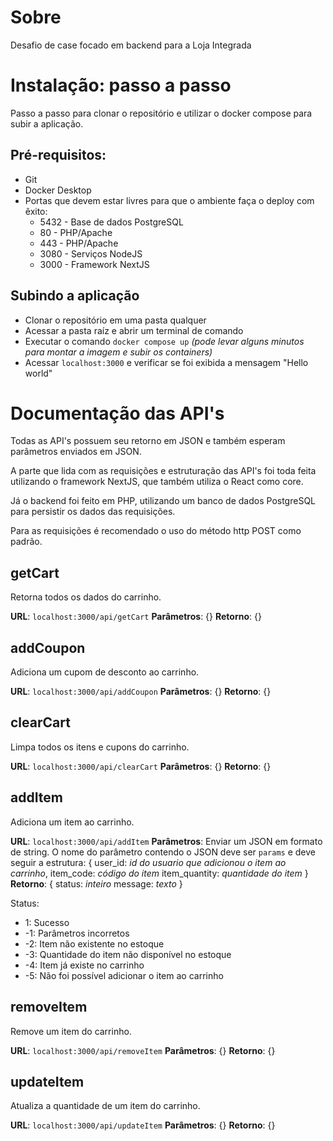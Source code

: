 # Sobre
Desafio de case focado em backend para a Loja Integrada

# Instalação: passo a passo
Passo a passo para clonar o repositório e utilizar o docker compose para subir a aplicação.

## Pré-requisitos:
- Git
- Docker Desktop
- Portas que devem estar livres para que o ambiente faça o deploy com êxito:
  - 5432 - Base de dados PostgreSQL
  - 80 - PHP/Apache
  - 443 - PHP/Apache
  - 3080 - Serviços NodeJS
  - 3000 - Framework NextJS
## Subindo a aplicação
- Clonar o repositório em uma pasta qualquer
- Acessar a pasta raíz e abrir um terminal de comando
- Executar o comando `docker compose up` _(pode levar alguns minutos para montar a imagem e subir os containers)_
- Acessar `localhost:3000` e verificar se foi exibida a mensagem "Hello world"

# Documentação das API's
Todas as API's possuem seu retorno em JSON e também esperam parâmetros enviados em JSON.

A parte que lida com as requisições e estruturação das API's foi toda feita utilizando o framework NextJS, que também utiliza o React como core.

Já o backend foi feito em PHP, utilizando um banco de dados PostgreSQL para persistir os dados das requisições.

Para as requisições é recomendado o uso do método http POST como padrão.

## getCart
Retorna todos os dados do carrinho.

**URL**: `localhost:3000/api/getCart`
**Parâmetros**: {}
**Retorno**: {}

## addCoupon
Adiciona um cupom de desconto ao carrinho.

**URL**: `localhost:3000/api/addCoupon`
**Parâmetros**: {}
**Retorno**: {}

## clearCart
Limpa todos os itens e cupons do carrinho.

**URL**: `localhost:3000/api/clearCart`
**Parâmetros**: {}
**Retorno**: {}

## addItem
Adiciona um item ao carrinho.

**URL**: `localhost:3000/api/addItem`
**Parâmetros**: Enviar um JSON em formato de string. O nome do parâmetro contendo o JSON deve ser `params` e deve seguir a estrutura: {
  user_id: _id do usuario que adicionou o item ao carrinho_,
  item_code: _código do item_
  item_quantity: _quantidade do item_
}
**Retorno**: {
  status: _inteiro_
  message: _texto_
}

Status:
- 1: Sucesso
- -1: Parâmetros incorretos
- -2: Item não existente no estoque
- -3: Quantidade do item não disponível no estoque
- -4: Item já existe no carrinho
- -5: Não foi possível adicionar o item ao carrinho

## removeItem
Remove um item do carrinho.

**URL**: `localhost:3000/api/removeItem`
**Parâmetros**: {}
**Retorno**: {}

## updateItem
Atualiza a quantidade de um item do carrinho.

**URL**: `localhost:3000/api/updateItem`
**Parâmetros**: {}
**Retorno**: {}
